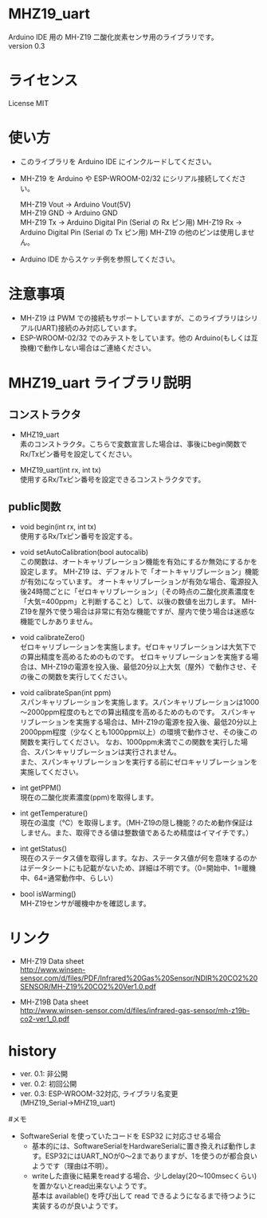 # MHZ19_uart
Arduino IDE 用の MH-Z19 二酸化炭素センサ用のライブラリです。   
version 0.3

# ライセンス  
License MIT

# 使い方

* このライブラリを Arduino IDE にインクルードしてください。
* MH-Z19 を Arduino や ESP-WROOM-02/32 にシリアル接続してください。

    MH-Z19 Vout → Arduino Vout(5V)  
    MH-Z19 GND  → Arduino GND  
    MH-Z19 Tx   → Arduino Digital Pin (Serial の Rx ピン用)
    MH-Z19 Rx   → Arduino Digital Pin (Serial の Tx ピン用)
    MH-Z19 の他のピンは使用しません。  

* Arduino IDE からスケッチ例を参照してください。

# 注意事項

* MH-Z19 は PWM での接続もサポートしていますが、このライブラリはシリアル(UART)接続のみ対応しています。
* ESP-WROOM-02/32 でのみテストをしています。他の Arduino(もしくは互換機)で動作しない場合はご連絡ください。

# MHZ19_uart ライブラリ説明

## コンストラクタ

* MHZ19_uart  
  素のコンストラクタ。こちらで変数宣言した場合は、事後にbegin関数でRx/Txピン番号を設定してください。

* MHZ19_uart(int rx, int tx)    
  使用するRx/Txピン番号を設定できるコンストラクタです。

## public関数

* void begin(int rx, int tx)  
  使用するRx/Txピン番号を設定する。

* void setAutoCalibration(bool autocalib)  
  この関数は、オートキャリブレーション機能を有効にするか無効にするかを設定します。
  MH-Z19 は、デフォルトで「オートキャリブレーション」機能が有効になっています。
  オートキャリブレーションが有効な場合、電源投入後24時間ごとに「ゼロキャリブレーション」（その時点の二酸化炭素濃度を「大気=400ppm」と判断すること）して、以後の数値を出力します。
  MH-Z19を屋外で使う場合は非常に有効な機能ですが、屋内で使う場合は迷惑な機能でしかありません。  
 
* void calibrateZero()  
  ゼロキャリブレーションを実施します。ゼロキャリブレーションは大気下での算出精度を高めるためのものです。
  ゼロキャリブレーションを実施する場合は、MH-Z19の電源を投入後、最低20分以上大気（屋外）で動作させ、その後この関数を実行してください。

* void calibrateSpan(int ppm)  
  スパンキャリブレーションを実施します。スパンキャリブレーションは1000～2000ppm程度のもとでの算出精度を高めるためのものです。
  スパンキャリブレーションを実施する場合は、MH-Z19の電源を投入後、最低20分以上2000ppm程度（少なくとも1000ppm以上）の環境で動作させ、その後この関数を実行してください。
  なお、1000ppm未満でこの関数を実行した場合、スパンキャリブレーションは実行されません。  
  また、スパンキャリブレーションを実行する前にゼロキャリブレーションを実施してください。
  
* int getPPM()  
  現在の二酸化炭素濃度(ppm)を取得します。
  
* int getTemperature()  
  現在の温度（℃）を取得します。（MH-Z19の隠し機能？のため動作保証はしません。また、取得できる値は整数値であるため精度はイマイチです。）

* int getStatus()  
  現在のステータス値を取得します。なお、ステータス値が何を意味するのかはデータシートにも記載がないため、詳細は不明です。（0=開始中、1=暖機中、64=通常動作中、らしい）

* bool isWarming()  
  MH-Z19センサが暖機中かを確認します。

# リンク
* MH-Z19 Data sheet  
  http://www.winsen-sensor.com/d/files/PDF/Infrared%20Gas%20Sensor/NDIR%20CO2%20SENSOR/MH-Z19%20CO2%20Ver1.0.pdf

* MH-Z19B Data sheet  
  http://www.winsen-sensor.com/d/files/infrared-gas-sensor/mh-z19b-co2-ver1_0.pdf

# history
* ver. 0.1: 非公開
* ver. 0.2: 初回公開
* ver. 0.3: ESP-WROOM-32対応, ライブラリ名変更(MHZ19_Serial→MHZ19_uart)

#メモ
* SoftwareSerial を使っていたコードを ESP32 に対応させる場合  
  - 基本的には、SoftwareSerialをHardwareSerialに置き換えれば動作します。ESP32にはUART_NOが0～2までありますが、1を使うのが都合良いようです（理由は不明）。
  - writeした直後に結果をreadする場合、少しdelay(20～100msecくらい)を置かないとread出来ないようです。  
    基本は available() を呼び出して read できるようになるまで待つように実装するのが良いようです。